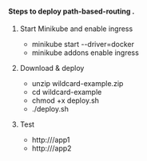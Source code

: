 #### Steps to deploy path-based-routing .

1. Start Minikube and enable ingress
    - minikube start --driver=docker
    - minikube addons enable ingress

2. Download & deploy
    - unzip wildcard-example.zip
    - cd wildcard-example
    - chmod +x deploy.sh
    - ./deploy.sh

3. Test
    - http://<minikube-ip>/app1
    - http://<minikube-ip>/app2